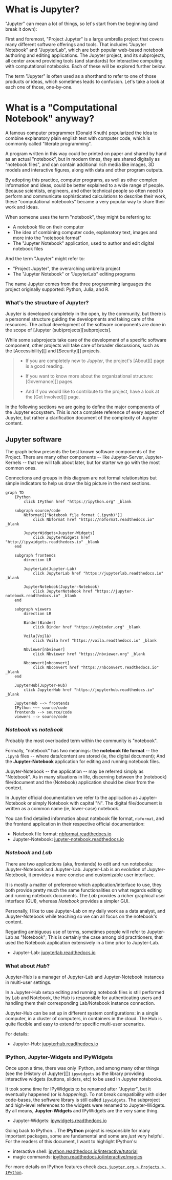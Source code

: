 # What is Jupyter?

"Jupyter" can mean a lot of things, so let's start from the beginning (and break it down):

First and foremost, "Project Jupyter" is a large umbrella project that covers many different software offerings and tools. That includes "Jupyter Notebook" and "JupyterLab", which are both popular web-based notebook authoring and editing applications. The Jupyter project, and its subprojects, all center around providing tools (and standards) for interactive computing with computational notebooks. Each of these will be explored further below.

The term "Jupyter" is often used as a shorthand to refer to one of those products or ideas, which sometimes leads to confusion. Let's take a look at each one of those, one-by-one.

# What is a "Computational Notebook" anyway?

A famous computer programmer (Donald Knuth) popularized the idea to combine explanatory plain english text with computer code, which is commonly called "literate programming".

A program written in this way could be printed on paper and shared by hand as an actual "notebook", but in modern times, they are shared digitally as "notebook files", and can contain additional rich media like images, 3D models and interactive figures, along with data and other program outputs.

By adopting this practice, computer programs, as well as other complex information and ideas, could be better explained to a wide range of people. Because scientists, engineers, and other technical people so often need to perform and communicate sophisticated calculations to describe their work, these "computational notebooks" became a very popular way to share their work and ideas.

When someone uses the term "notebook", they might be referring to:

- A notebook file on their computer
- The idea of combining computer code, explanatory text, images and more into the "notebook format"
- The "Jupyter Notebook" application, used to author and edit digital notebook files

And the term "Jupyter" might refer to:

- "Project Jupyter", the overarching umbrella project
- The "Jupyter Notebook" or "JupyterLab" editing programs

The name Jupyter comes from the three programming languages the project originally supported: Python, Julia, and R.


### What's the structure of Jupyter?

Jupyter is developed completely in the open, by the community, but there is a
personnel structure guiding the developments and taking care of the resources.
The actual development of the software components are done in the scope of
[Jupyter (sub)projects][subprojects].

While some subprojects take care of the development of a specific software 
component, other projects will take care of broader discussions, such as the
[Accessibility][] and [Security][] projects.

> - If you are completely new to *Jupyter*, the project's [About][]
> page is a good reading.
>
> - If you want to know more about the organizational structure: 
> [Governance][] pages.
> 
> - And if you would like to contribute to the project, have a look at 
> the [Get Involved][] page.

In the following sections we are going to define the major components of the 
Jupyter ecosystem. This is *not* a complete reference of every aspect of Jupyter,
but rather a clarification document of the complexity of Jupyter content.

## Jupyter software

The graph below presents the best known software components of the Project.
There are many other components -- like Jupyter-Server, Jupyter-Kernels --
that we will talk about later, but for starter we go with the most common ones.

Connections and groups in this diagram are not formal relationships but
simple indicators to help us draw the big picture in the next sections.

```mermaid
graph TD
    IPython
        click IPython href "https://ipython.org" _blank

    subgraph source/code
        Nbformat[["Notebook file format (.ipynb)"]]
            click Nbformat href "https://nbformat.readthedocs.io" _blank

        JupyterWidgets>Jupyter-Widgets]
            click JupyterWidgets href "http://ipywidgets.readthedocs.io" _blank
    end

    subgraph frontends
        direction LR

        JupyterLab(Jupyter-Lab)
            click JupyterLab href "https://jupyterlab.readthedocs.io" _blank

        JupyterNotebook(Jupyter-Notebook)
            click JupyterNotebook href "https://jupyter-notebook.readthedocs.io" _blank
    end

    subgraph viewers
        direction LR

        Binder(Binder)
            click Binder href "https://mybinder.org" _blank

        Voila(Voilà)
            click Voila href "https://voila.readthedocs.io" _blank

        Nbviewer[nbviewer]
            click Nbviewer href "https://nbviewer.org" _blank

        Nbconvert[nbconvert]
            click Nbconvert href "https://nbconvert.readthedocs.io" _blank
    end

    JupyterHub(Jupyter-Hub)
        click JupyterHub href "https://jupyterhub.readthedocs.io" _blank

    JupyterHub --> frontends
    IPython ~~~ source/code
    frontends --> source/code
    viewers --> source/code
```


### *Notebook* vs *notebook*
[nbformat.readthedocs.io]: https://nbformat.readthedocs.io
[jupyter-notebook.readthedocs.io]: https://jupyter-notebook.readthedocs.io

Probably the most overloaded term within the community is "notebook".

Formally, "notebook" has two meanings: the **notebook file format** -- the `.ipynb` 
files -- where data/content are stored (ie, the digital document); 
And the **Jupyter-Notebook** application for editing and running notebook files.

Jupyter-Notebook -- the application -- may be referred simply as "Notebook".
As in many situations in life, discerning between the (notebook) file/document
and the (Notebook) application should be clear from the context.

In Jupyter official documentation we refer to the application as Jupyter-Notebook 
or simply Notebook with capital "N". 
The digital file/document is written as a common name (ie, lower-case) notebook.

You can find detailed information about notebook file format, `nbformat`, and
the frontend application in their respective official documentation:

- Notebook file format: [nbformat.readthedocs.io][]
- Jupyter-Notebook: [jupyter-notebook.readthedocs.io][]


### *Notebook* and *Lab*
[jupyterlab.readthedocs.io]: https://jupyterlab.readthedocs.io

There are two applications (aka, frontends) to edit and run notebooks:
Jupyter-Notebook and Jupyter-Lab. Jupyter-Lab is an evolution of Jupyter-Notebook, 
it provides a more concise and customizable user interface.

It is mostly a matter of preference which application/interface to use, 
they both provide pretty much the same functionalities on what regards editing 
and running notebook documents.
The *Lab* provides a richer graphical user interface (GUI), whereas *Notebook*
provides a simpler GUI.

Personally, I like to use Jupyter-Lab on my daily work as a data analyst, and 
Jupyter-Notebook while teaching so we can all focus on the notebook's content.

Regarding ambiguous use of terms, sometimes people will refer to Jupyter-Lab 
as "Notebook"; This is certainly the case among old practitioners, that used
the Notebook application extensively in a time prior to Jupyter-Lab.

- Jupyter-Lab: [jupyterlab.readthedocs.io][]


### What about *Hub*?
[jupyterhub.readthedocs.io]: https://jupyterhub.readthedocs.io

Jupyter-Hub is a manager of Jupyter-Lab and Jupyter-Notebook instances in
multi-user settings. 

In a Jupyter-Hub setup editing and running notebook files is
still performed by Lab and Notebook, the Hub is responsible for authenticating
users and handling them their corresponding Lab/Notebook instance connection.

Jupyter-Hub can be set up in different system configurations: in a single computer,
in a cluster of computers, in containers in the cloud.
The Hub is quite flexible and easy to extend for specific multi-user scenarios.

For details:

- Jupyter-Hub: [jupyterhub.readthedocs.io][]


### IPython, Jupyter-Widgets and IPyWidgets
[ipywidgets.readthedocs.io]: https://ipywidgets.readthedocs.io
[ipython.readthedocs.io/interactive/tutorial]: https://ipython.readthedocs.io/en/stable/interactive/tutorial.html
[ipython.readthedocs.io/interactive/magics]: https://ipython.readthedocs.io/en/stable/interactive/magics.html
[ipykernel.readthedocs.io]: https://ipykernel.readthedocs.io
[ipython.org]: https://ipython.org

Once upon a time, there was only IPython, and among many other things
(see the [History of Jupyter][]) `ipywidgets` as the library providing 
interactive widgets (buttons, sliders, etc) to be used in Jupyter notebooks.

It took some time for IPyWidgets to be renamed after "Jupyter", but it eventually
happened (or *is happening*).
To not break compatibility with older code-bases, the  software library is
still called `ipywidgets`.
The subproject and high-level references to the widgets were renamed to
Jupyter-Widgets.
By all means, **Jupyter-Widgets** and IPyWidgets are the very same thing.

- Jupyter-Widgets: [ipywidgets.readthedocs.io][]

Going back to IPython... The **IPython** project is responsible for many
important packages, some are fundamental and some are *just* very helpful.
For the readers of this document, I want to highlight IPython's:

- interactive shell: [ipython.readthedocs.io/interactive/tutorial][]
- magic commands: [ipython.readthedocs.io/interactive/magics][]

For more details on IPython features check [`docs.jupyter.org > Projects > IPython`](https://docs.jupyter.org/en/latest/projects/ipython_projects.html).
